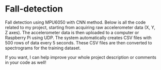 # Fall-detection
Fall detection using MPU6050 with CNN method. Below is all the code related to my project, starting from acquiring raw accelerometer data (X, Y, Z axes). The accelerometer data is then uploaded to a computer or Raspberry Pi using UDP. The system automatically creates CSV files with 500 rows of data every 5 seconds. These CSV files are then converted to spectrograms for the training dataset.

If you want, I can help improve your whole project description or comments in your code as well!










